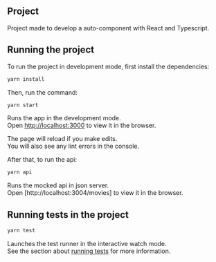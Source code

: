 ## Project
Project made to develop a auto-component with React and Typescript.
## Running the project
To run the project in development mode, first install the dependencies:
```bash
yarn install
```
Then, run the command:
```bash
yarn start
```
Runs the app in the development mode.\
Open [http://localhost:3000](http://localhost:3000) to view it in the browser.

The page will reload if you make edits.\
You will also see any lint errors in the console.

After that, to run the api:
```bash
yarn api
```
Runs the mocked api in json server.\
Open [http://localhost:3004/movies] to view it in the browser.

## Running tests in the project

```bash
yarn test
```
Launches the test runner in the interactive watch mode.\
See the section about [running tests](https://facebook.github.io/create-react-app/docs/running-tests) for more information.
